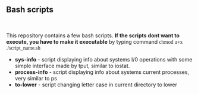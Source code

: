 <h2>Bash scripts</h2>
<br>
<p>This repository contains a few bash scripts. <b>If the scripts dont want to execute, you have to make it executable</b> by
typing command <span style="font-family: 'Lucida Console';">chmod u+x ./script_name.sh</span> <p>
<ul>
<li><b>sys-info</b> - script displaying info about systems I/0 operations with some simple interface made by tput, similar to iostat.</li>
<li><b>process-info</b> - script displaying info about systems current processes, very similar to ps</li>
<li><b>to-lower</b> - script changing letter case in current directory to lower</li>
</ul>
